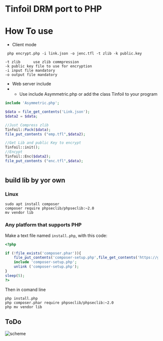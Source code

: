 # Tinfoil DRM port to PHP

# How To use
* Client mode

```
 php encrypt.php -i link.json -o jenc.tfl -t zlib -k public.key
```
```
-t zlib      use zlib commpression
-k public key file to use for encryption
-i input file mandatory
-o output file mandatory
```

* Web server include
* * Use include Asymmetric.php or add the class Tinfoil to your program
```php
include 'Asymmetric.php';

$data = file_get_contents('Link.json');
$data2 = $data;

//Just Compress zlib
Tinfoil::Pack($data);
file_put_contents ("emp.tfl",$data2);

//Get Lib and public Key to encrypt
Tinfoil::init();
//Encypt
Tinfoil::Enc($data2);
file_put_contents ("enc.tfl",$data);



```

## build lib by yor own
### Linux
```
sudo apt install composer
composer require phpseclib/phpseclib:~2.0
mv vendor lib
```
### Any platform that supports PHP
Make a text file named `install.php`, with this code:
```php
<?php

if (!file_exists('composer.phar')){
	file_put_contents('composer-setup.php',file_get_contents('https://getcomposer.org/installer'));
	include 'composer-setup.php';
	unlink ('composer-setup.php');
}
sleep(5);
?>
```
Then in comand line
```
php install.php
php composer.phar require phpseclib/phpseclib:~2.0
php mv vendor lib
```
### 

## ToDo

![scheme](https://cdn.discordapp.com/attachments/667270956665798669/895545090569801758/unknown.png)

